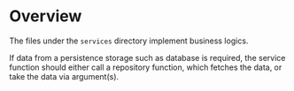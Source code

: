 # Overview

The files under the `services` directory implement business logics.

If data from a persistence storage such as database is required, the service function should either call a repository function, which fetches the data, or take the data via argument(s).
